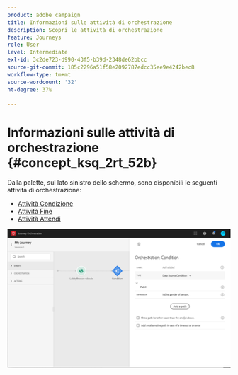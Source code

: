 ```yaml
---
product: adobe campaign
title: Informazioni sulle attività di orchestrazione
description: Scopri le attività di orchestrazione
feature: Journeys
role: User
level: Intermediate
exl-id: 3c2de723-d990-43f5-b39d-2348de62bbcc
source-git-commit: 185c2296a51f58e2092787edcc35ee9e4242bec8
workflow-type: tm+mt
source-wordcount: '32'
ht-degree: 37%

---
```


# Informazioni sulle attività di orchestrazione {#concept_ksq_2rt_52b}

Dalla palette, sul lato sinistro dello schermo, sono disponibili le seguenti attività di orchestrazione:

* [Attività Condizione](../building-journeys/condition-activity.md)
* [Attività Fine](../building-journeys/end-activity.md)
* [Attività Attendi](../building-journeys/wait-activity.md)

![](../assets/journey49.png)
